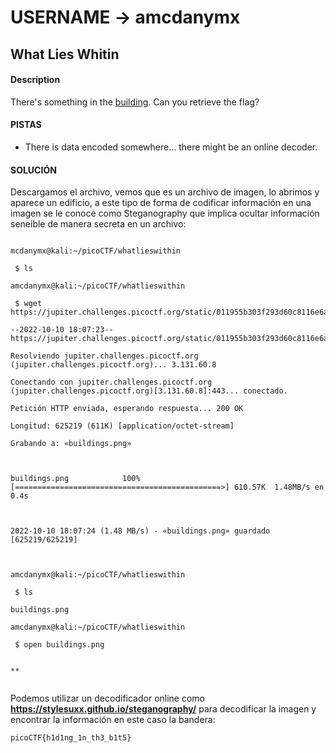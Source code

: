 # USERNAME -> amcdanymx

## What Lies Whitin

#### Description

 There's something in the [building](https://jupiter.challenges.picoctf.org/static/011955b303f293d60c8116e6a4c5c84f/buildings.png). Can you retrieve the flag?
  
#### PISTAS
- There is data encoded somewhere... there might be an online decoder.


#### SOLUCIÓN


Descargamos el archivo, vemos que es un archivo de imagen, lo abrimos y aparece un edificio, a este tipo de forma de codificar información en una imagen se le conoce como Steganography que implica ocultar información seneible de manera secreta en un archivo:

```

mcdanymx@kali:~/picoCTF/whatlieswithin

 $ ls

amcdanymx@kali:~/picoCTF/whatlieswithin

 $ wget https://jupiter.challenges.picoctf.org/static/011955b303f293d60c8116e6a4c5c84f/buildings.png

--2022-10-10 18:07:23--  https://jupiter.challenges.picoctf.org/static/011955b303f293d60c8116e6a4c5c84f/buildings.png

Resolviendo jupiter.challenges.picoctf.org (jupiter.challenges.picoctf.org)... 3.131.60.8

Conectando con jupiter.challenges.picoctf.org (jupiter.challenges.picoctf.org)[3.131.60.8]:443... conectado.

Petición HTTP enviada, esperando respuesta... 200 OK

Longitud: 625219 (611K) [application/octet-stream]

Grabando a: «buildings.png»

  

buildings.png            100%[==============================================>] 610.57K  1.48MB/s en 0.4s    

  

2022-10-10 18:07:24 (1.48 MB/s) - «buildings.png» guardado [625219/625219]

  

amcdanymx@kali:~/picoCTF/whatlieswithin

 $ ls

buildings.png

amcdanymx@kali:~/picoCTF/whatlieswithin

 $ open buildings.png

  
**


```

Podemos utilizar un decodificador online como **https://stylesuxx.github.io/steganography/** para decodificar la imagen y encontrar la información en este caso la bandera:

```
picoCTF{h1d1ng_1n_th3_b1t5}

```


